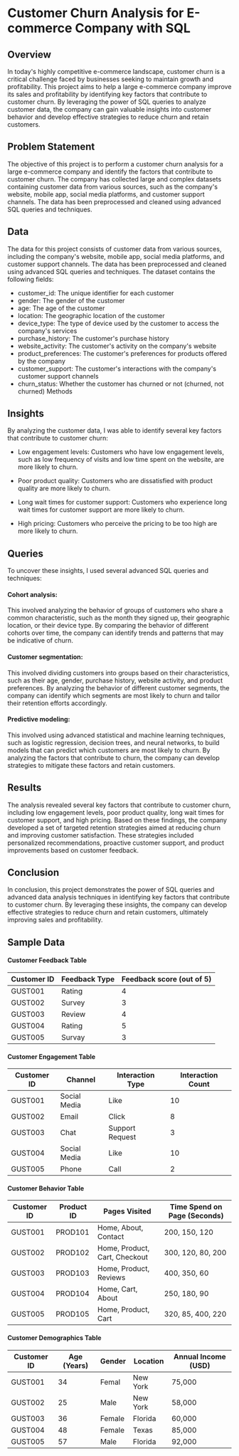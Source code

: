 # Customer Churn Analysis for E-commerce Company with SQL



## Overview

In today's highly competitive e-commerce landscape, customer churn is a critical challenge faced by businesses seeking to maintain growth and profitability. This project aims to help a large e-commerce company improve its sales and profitability by identifying key factors that contribute to customer churn. By leveraging the power of SQL queries to analyze customer data, the company can gain valuable insights into customer behavior and develop effective strategies to reduce churn and retain customers.

## Problem Statement

The objective of this project is to perform a customer churn analysis for a large e-commerce company and identify the factors that contribute to customer churn. The company has collected large and complex datasets containing customer data from various sources, such as the company's website, mobile app, social media platforms, and customer support channels. The data has been preprocessed and cleaned using advanced SQL queries and techniques.

## Data

The data for this project consists of customer data from various sources, including the company's website, mobile app, social media platforms, and customer support channels. The data has been preprocessed and cleaned using advanced SQL queries and techniques. The dataset contains the following fields:

- customer_id: The unique identifier for each customer
- gender: The gender of the customer
- age: The age of the customer
- location: The geographic location of the customer
- device_type: The type of device used by the customer to access the company's services
- purchase_history: The customer's purchase history
- website_activity: The customer's activity on the company's website
- product_preferences: The customer's preferences for products offered by the company
- customer_support: The customer's interactions with the company's customer support channels
- churn_status: Whether the customer has churned or not (churned, not churned)
Methods

## Insights

By analyzing the customer data, I was able to identify several key factors that contribute to customer churn:

- Low engagement levels: Customers who have low engagement levels, such as low frequency of visits and low time spent on the website, are more likely to churn.

- Poor product quality: Customers who are dissatisfied with product quality are more likely to churn.

- Long wait times for customer support: Customers who experience long wait times for customer support are more likely to churn.

- High pricing: Customers who perceive the pricing to be too high are more likely to churn.


## Queries

To uncover these insights, I used several advanced SQL queries and techniques:

#### Cohort analysis: 
This involved analyzing the behavior of groups of customers who share a common characteristic, such as the month they signed up, their geographic location, or their device type. By comparing the behavior of different cohorts over time, the company can identify trends and patterns that may be indicative of churn.

#### Customer segmentation:
This involved dividing customers into groups based on their characteristics, such as their age, gender, purchase history, website activity, and product preferences. By analyzing the behavior of different customer segments, the company can identify which segments are most likely to churn and tailor their retention efforts accordingly.

#### Predictive modeling:
This involved using advanced statistical and machine learning techniques, such as logistic regression, decision trees, and neural networks, to build models that can predict which customers are most likely to churn. By analyzing the factors that contribute to churn, the company can develop strategies to mitigate these factors and retain customers.

## Results

The analysis revealed several key factors that contribute to customer churn, including low engagement levels, poor product quality, long wait times for customer support, and high pricing. Based on these findings, the company developed a set of targeted retention strategies aimed at reducing churn and improving customer satisfaction. These strategies included personalized recommendations, proactive customer support, and product improvements based on customer feedback.

## Conclusion

In conclusion, this project demonstrates the power of SQL queries and advanced data analysis techniques in identifying key factors that contribute to customer churn. By leveraging these insights, the company can develop effective strategies to reduce churn and retain customers, ultimately improving sales and profitability.

## Sample Data

#### Customer Feedback Table
| Customer ID | Feedback Type | Feedback score (out of 5) |
| --- | --- | --- | 
| GUST001 | Rating |      4 | 
| GUST002 | Survey |      3 | 
| GUST003 | Review |      4 | 
| GUST004 | Rating |      5 | 
| GUST005 | Survay |      3 | 

#### Customer Engagement Table

| Customer ID | Channel | Interaction Type | Interaction Count |
| --- | --- | --- | --- |
| GUST001 | Social Media | Like | 10 |
| GUST002 | Email | Click | 8 |
| GUST003 | Chat | Support Request | 3 |
| GUST004 | Social Media | Like |10 |
| GUST005 | Phone | Call | 2 |

#### Customer Behavior Table

| Customer ID | Product ID | Pages Visited | Time Spend on Page (Seconds) |
| --- | --- | --- | --- |
| GUST001 | PROD101 | Home, About, Contact | 200, 150, 120 |
| GUST002 | PROD102 | Home, Product, Cart, Checkout | 300, 120, 80, 200 |
| GUST003 | PROD103 | Home, Product, Reviews | 400, 350, 60 |
| GUST004 | PROD104 | Home, Cart, About |250, 180, 90 |
| GUST005 | PROD105 | Home, Product, Cart | 320, 85, 400, 220 |

#### Customer Demographics Table

| Customer ID |  Age (Years) | Gender | Location | Annual Income (USD) |
| --- | --- | --- | --- | --- |
| GUST001 | 34 | Femal | New York | 75,000 |
| GUST002 | 25 | Male | New York | 58,000 |
| GUST003 | 36 | Female | Florida | 60,000|
| GUST004 | 48 | Female |Texas | 85,000 |
| GUST005 | 57 | Male | Florida | 92,000 |








